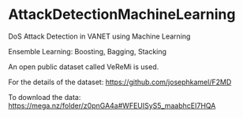 # AttackDetectionMachineLearning
DoS Attack Detection in VANET using Machine Learning

Ensemble Learning: Boosting, Bagging, Stacking

An open public dataset called VeReMi is used. 

For the details of the dataset: https://github.com/josephkamel/F2MD

To download the data: https://mega.nz/folder/z0pnGA4a#WFEUISyS5_maabhcEI7HQA
